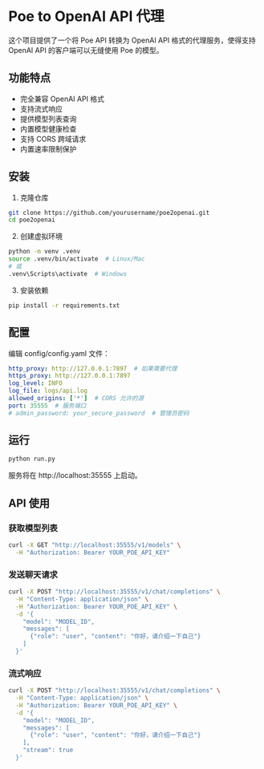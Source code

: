 # Poe to OpenAI API 代理

这个项目提供了一个将 Poe API 转换为 OpenAI API 格式的代理服务，使得支持 OpenAI API 的客户端可以无缝使用 Poe 的模型。

## 功能特点

- 完全兼容 OpenAI API 格式
- 支持流式响应
- 提供模型列表查询
- 内置模型健康检查
- 支持 CORS 跨域请求
- 内置速率限制保护

## 安装

1. 克隆仓库
```bash
git clone https://github.com/yourusername/poe2openai.git
cd poe2openai
```

2. 创建虚拟环境
```bash
python -m venv .venv
source .venv/bin/activate  # Linux/Mac
# 或
.venv\Scripts\activate  # Windows
```

3. 安装依赖
```bash
pip install -r requirements.txt
```
## 配置
编辑 config/config.yaml 文件：
```yaml
http_proxy: http://127.0.0.1:7897  # 如果需要代理
https_proxy: http://127.0.0.1:7897
log_level: INFO
log_file: logs/api.log
allowed_origins: ['*']  # CORS 允许的源
port: 35555  # 服务端口
# admin_password: your_secure_password  # 管理员密码
```

## 运行
```bash
python run.py
```
服务将在 http://localhost:35555 上启动。

## API 使用

### 获取模型列表
```bash
curl -X GET "http://localhost:35555/v1/models" \
  -H "Authorization: Bearer YOUR_POE_API_KEY"
```

### 发送聊天请求
```bash
curl -X POST "http://localhost:35555/v1/chat/completions" \
  -H "Content-Type: application/json" \
  -H "Authorization: Bearer YOUR_POE_API_KEY" \
  -d '{
    "model": "MODEL_ID",
    "messages": [
      {"role": "user", "content": "你好，请介绍一下自己"}
    ]
  }'
```

### 流式响应

```bash
curl -X POST "http://localhost:35555/v1/chat/completions" \
  -H "Content-Type: application/json" \
  -H "Authorization: Bearer YOUR_POE_API_KEY" \
  -d '{
    "model": "MODEL_ID",
    "messages": [
      {"role": "user", "content": "你好，请介绍一下自己"}
    ],
    "stream": true
  }'
```

